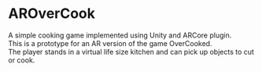 # AROverCook

A simple cooking game implemented using Unity and ARCore plugin. <br />
This is a prototype for an AR version of the game OverCooked. <br />
The player stands in a virtual life size kitchen and can pick up objects to cut or cook.
